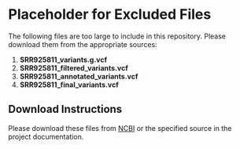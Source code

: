 # Placeholder for Excluded Files

The following files are too large to include in this repository. Please download them from the appropriate sources:

1. **SRR925811_variants.g.vcf**
2. **SRR925811_filtered_variants.vcf**  
3. **SRR925811_annotated_variants.vcf**  
4. **SRR925811_final_variants.vcf**

## Download Instructions
Please download these files from [NCBI](https://www.ncbi.nlm.nih.gov/) or the specified source in the project documentation.
